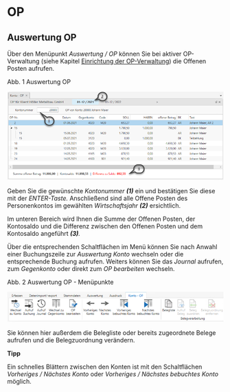 # OP

## Auswertung OP


Über den Menüpunkt *Auswertung / OP* können Sie bei aktiver OP-Verwaltung (siehe Kapitel [Einrichtung der OP-Verwaltung](<OPVERWALTUNG.md#Einrichtung\_OPVerwaltung>)) die Offenen Posten aufrufen.

Abb. 1 Auswertung OP

![Image](<img/NeuesElement165.png>)

Geben Sie die gewünschte *Kontonummer **(1)*** ein und bestätigen Sie diese mit der *ENTER-Taste.* Anschließend sind alle Offene Posten des Personenkontos im gewählten *Wirtschaftsjahr **(2)*** ersichtlich.

Im unteren Bereich wird Ihnen die Summe der Offenen Posten, der Kontosaldo und die Differenz zwischen den Offenen Posten und dem Kontosaldo angeführt ***(3)**.*

Über die entsprechenden Schaltflächen im Menü können Sie nach Anwahl einer Buchungszeile zur *Auswertung Konto* wechseln oder die entsprechende Buchung aufrufen. Weiters können Sie das *Journal* aufrufen, zum *Gegenkonto* oder direkt zum *OP bearbeiten* wechseln.

Abb. 2 Auswertung OP - Menüpunkte

![Image](<img/NeuesElement164.png>)

Sie können hier außerdem die Belegliste oder bereits zugeordnete Belege aufrufen und die Belegzuordnung verändern.

**Tipp**

Ein schnelles Blättern zwischen den Konten ist mit den Schaltflächen *Vorheriges / Nächstes Konto* oder *Vorheriges / Nächstes bebuchtes Konto* möglich.


